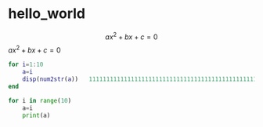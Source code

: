  # hello_world
$$ax^2 + bx + c =0$$
$ax^2 + bx + c =0$
```matlab
for i=1:10
    a=i
    disp(num2str(a))   11111111111111111111111111111111111111111111111111111111111111111111111111111111111111111111111
end
```
```python
for i in range(10)
    a=i
    print(a)
```
